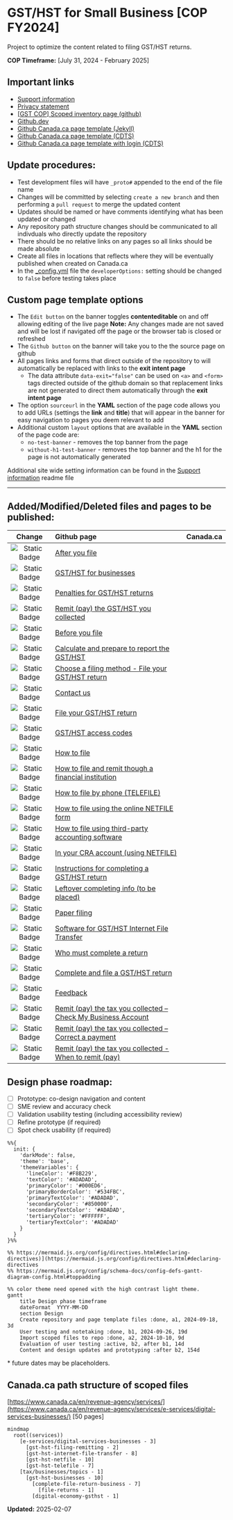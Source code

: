 # GST/HST for Small Business [COP FY2024]

Project to optimize the content related to filing GST/HST returns.

**COP Timeframe:** [July 31, 2024 - February 2025]

## Important links

- [Support information](https://github.com/cra-design/gst-hst-business/blob/main/docs/SUPPORT.md)
- [Privacy statement](https://github.com/cra-design/gst-hst-business/blob/main/docs/PRIVACY.md)
- [\[GST COP\] Scoped inventory page \(github\)](https://cra-design.github.io/gst-hst-business/index.html)
- [Github.dev](https://github.dev/cra-design/gst-hst-business/blob/main/)
- [Github Canada.ca page template \(Jekyll\)](https://github.com/cra-design/gst-hst-business/blob/main/templates/page_template_jekyll-en.html)
- [Github Canada.ca page template \(CDTS\)](https://github.com/cra-design/gst-hst-business/blob/main/templates/page_template-e.html)
- [Github Canada.ca page template with login \(CDTS\)](https://github.com/cra-design/gst-hst-business/blob/main/templates/page_template_login-e.html)

## Update procedures:

- Test development files will have `_proto#` appended to the end of the file name
- Changes will be committed by selecting `create a new branch` and then performing a `pull request` to merge the updated content
- Updates should be named or have comments identifying what has been updated or changed
- Any repository path structure changes should be communicated to all indivduals who directly update the repository
- There should be no relative links on any pages so all links should be made absolute
- Create all files in locations that reflects where they will be eventually published when created on Canada.ca
- In the [_config.yml](https://github.com/cra-design/gst-hst-business/blob/main/_config.yml) file the `developerOptions:` setting should be changed to `false` before testing takes place

## Custom page template options

- The `Edit button` on the banner toggles **contenteditable** on and off allowing editing of the live page **Note:** Any changes made are not saved and will be lost if navigated off the page or the browser tab is closed or refreshed
- The `Github button` on the banner will take you to the the source page on github  
- All pages links and forms that direct outside of the repository to will automatically be replaced with links to the **exit intent page**
  - The data attribute `data-exit="false"` can be used on `<a>` and `<form>` tags directed outside of the github domain so that replacement links are not generated to direct them automatically through the **exit intent page**
- The option `sourceurl` in the **YAML** section of the page code allows you to add URLs (settings the **link** and **title**) that will appear in the banner for easy navigation to pages you deem relevant to add
- Additional custom `layout` options that are available in the **YAML** section of the page code are:
  - `no-test-banner` - removes the top banner from the page
  - `without-h1-test-banner` - removes the top banner and the h1 for the page is not automatically generated

Additional site wide setting information can be found in the [Support information](https://github.com/cra-design/gst-hst-business/blob/main/docs/SUPPORT.md) readme file

---

## Added/Modified/Deleted files and pages to be published:
|Change|Github page|Canada.ca|
|:-:|:-|:-|
|![Static Badge](https://img.shields.io/badge/Modified-blue)|[After you file](https://github.com/cra-design/gst-hst-business/blob/main/en/topics/gst-hst-businesses/file-return/after-file_proto1.html)||
|![Static Badge](https://img.shields.io/badge/Modified-blue)|[GST/HST for businesses](https://github.com/cra-design/gst-hst-business/blob/main/en/topics/gst-hst-businesses_proto1.html)||
|![Static Badge](https://img.shields.io/badge/Modified-blue)|[Penalties for GST/HST returns](https://github.com/cra-design/gst-hst-business/blob/main/en/topics/gst-hst-businesses/file-return/penalties-interest_proto1.html)||
|![Static Badge](https://img.shields.io/badge/Modified-blue)|[Remit (pay) the GST/HST you collected](https://github.com/cra-design/gst-hst-business/blob/main/en/topics/gst-hst-businesses/pay-when_proto1.html)||
|![Static Badge](https://img.shields.io/badge/Added-seagreen)|[Before you file](https://github.com/cra-design/gst-hst-business/blob/main/en/topics/gst-hst-businesses/file-return/before-file_proto2.html)||
|![Static Badge](https://img.shields.io/badge/Added-seagreen)|[Calculate and prepare to report the GST/HST](https://github.com/cra-design/gst-hst-business/blob/main/en/topics/gst-hst-businesses/prepare-your-return_topic_proto1.html)||
|![Static Badge](https://img.shields.io/badge/Added-seagreen)|[Choose a filing method - File your GST/HST return](https://github.com/cra-design/gst-hst-business/blob/main/en/topics/gst-hst-businesses/file-return/choose-your-filing-method_proto4.html)||
|![Static Badge](https://img.shields.io/badge/Added-seagreen)|[Contact us](https://github.com/cra-design/gst-hst-business/blob/main/en/topics/gst-hst-businesses/file-return/contact-filing_proto1.html)||
|![Static Badge](https://img.shields.io/badge/Added-seagreen)|[File your GST/HST return](https://github.com/cra-design/gst-hst-business/blob/main/en/topics/gst-hst-businesses/file-return-business_subway_proto1.html)||
|![Static Badge](https://img.shields.io/badge/Added-seagreen)|[GST/HST access codes](https://github.com/cra-design/gst-hst-business/blob/main/en/topics/gst-hst-businesses/file-return/how-file/gst-hst-access-codes_proto1.html)||
|![Static Badge](https://img.shields.io/badge/Added-seagreen)|[How to file](https://github.com/cra-design/gst-hst-business/blob/main/en/topics/gst-hst-businesses/file-return/how-file.html)||
|![Static Badge](https://img.shields.io/badge/Added-seagreen)|[How to file and remit though a financial institution](https://github.com/cra-design/gst-hst-business/blob/main/en/topics/gst-hst-businesses/file-return/how-file/gst-hst-edi-onepager_proto1.html)||
|![Static Badge](https://img.shields.io/badge/Added-seagreen)|[How to file by phone \(TELEFILE\)](https://github.com/cra-design/gst-hst-business/blob/main/en/topics/gst-hst-businesses/file-return/how-file/gst-hst-telefile-onepager_proto1.html)||
|![Static Badge](https://img.shields.io/badge/Added-seagreen)|[How to file using the online NETFILE form](https://github.com/cra-design/gst-hst-business/blob/main/en/topics/gst-hst-businesses/file-return/how-file/gst-hst-netfile-onepager_proto1.html)||
|![Static Badge](https://img.shields.io/badge/Added-seagreen)|[How to file using third-party accounting software](https://github.com/cra-design/gst-hst-business/blob/main/en/topics/gst-hst-businesses/file-return/how-file/gst-hst-ift-onepager_proto1.html)||
|![Static Badge](https://img.shields.io/badge/Added-seagreen)|[In your CRA account (using NETFILE)](https://github.com/cra-design/gst-hst-business/blob/main/en/topics/gst-hst-businesses/file-return/how-file/gst-hst-cra-account-onepager_proto1.html)||
|![Static Badge](https://img.shields.io/badge/Added-seagreen)|[Instructions for completing a GST/HST return](https://github.com/cra-design/gst-hst-business/blob/main/en/topics/gst-hst-businesses/prepare-your-return_topic_proto1/return-instructions_proto1.html)||
|![Static Badge](https://img.shields.io/badge/Added-seagreen)|[Leftover completing info (to be placed)](https://github.com/cra-design/gst-hst-business/blob/main/en/topics/gst-hst-businesses/file-return/leftover-completing-info_proto1.html)||
|![Static Badge](https://img.shields.io/badge/Added-seagreen)|[Paper filing](https://github.com/cra-design/gst-hst-business/blob/main/en/topics/gst-hst-businesses/file-return/how-file/gst-hst-paper-filing-onepager_proto1.html)||
|![Static Badge](https://img.shields.io/badge/Added-seagreen)|[Software for GST/HST Internet File Transfer](https://github.com/cra-design/gst-hst-business/blob/main/en/topics/gst-hst-businesses/file-return/how-file/gst-hst-ift-software_proto1.html)||
|![Static Badge](https://img.shields.io/badge/Added-seagreen)|[Who must complete a return](https://github.com/cra-design/gst-hst-business/blob/main/en/topics/gst-hst-businesses/prepare-your-return_topic_proto1/who-must-file_proto1.html)||
|![Static Badge](https://img.shields.io/badge/Delete-red)|[Complete and file a GST/HST return](https://www.canada.ca/en/revenue-agency/services/tax/businesses/topics/gst-hst-businesses/complete-file-return-business.html)||
|![Static Badge](https://img.shields.io/badge/Delete-red)|[Feedback](https://www.canada.ca/en/revenue-agency/services/e-services/digital-services-businesses/gst-hst-netfile/gst-hst-netfile-feedback.html)||
|![Static Badge](https://img.shields.io/badge/Delete-red)|[Remit (pay) the tax you collected – Check My Business Account](https://www.canada.ca/en/revenue-agency/services/tax/businesses/topics/gst-hst-businesses/pay-check-balance.html)||
|![Static Badge](https://img.shields.io/badge/Delete-red)|[Remit (pay) the tax you collected – Correct a payment](https://www.canada.ca/en/revenue-agency/services/tax/businesses/topics/gst-hst-businesses/pay-correct-payment.html)||
|![Static Badge](https://img.shields.io/badge/Delete-red)|[Remit (pay) the tax you collected - When to remit (pay)](https://www.canada.ca/en/revenue-agency/services/tax/businesses/topics/gst-hst-businesses/pay-when.html)||
## Design phase roadmap:

- [ ] Prototype: co-design navigation and content
- [ ] SME review and accuracy check
- [ ] Validation usability testing (including accessibility review)
- [ ] Refine prototype (if required)
- [ ] Spot check usability (if required)

```mermaid
%%{
  init: {
    'darkMode': false, 
    'theme': 'base',
    'themeVariables': {
      'lineColor': '#F8B229', 
      'textColor': '#ADADAD', 
      'primaryColor': '#000ED6', 
      'primaryBorderColor': '#534FBC', 
      'primaryTextColor': '#ADADAD', 
      'secondaryColor': '#850000',
      'secondaryTextColor': '#ADADAD', 
      'tertiaryColor': '#FFFFFF',  
      'tertiaryTextColor': '#ADADAD'
    }
  }
}%%

%% https://mermaid.js.org/config/directives.html#declaring-directives)](https://mermaid.js.org/config/directives.html#declaring-directives
%% https://mermaid.js.org/config/schema-docs/config-defs-gantt-diagram-config.html#toppadding

%% color theme need opened with the high contrast light theme.
gantt
    title Design phase timeframe
    dateFormat  YYYY-MM-DD
    section Design
    Create repository and page template files :done, a1, 2024-09-18, 3d
    User testing and notetaking :done, b1, 2024-09-26, 19d
    Import scoped files to repo :done, a2, 2024-10-10, 9d
    Evaluation of user testing :active, b2, after b1, 14d
    Content and design updates and prototyping :after b2, 154d

```

\* future dates may be placeholders.

## Canada.ca path structure of scoped files

[https://www.canada.ca/en/revenue-agency/services/](https://www.canada.ca/en/revenue-agency/services/e-services/digital-services-businesses/) \[50 pages\]

```mermaid
mindmap
  root((services))
    [e-services/digital-services-businesses - 3]
      [gst-hst-filing-remitting - 2]
      [gst-hst-internet-file-transfer - 8]
      [gst-hst-netfile - 10]
      [gst-hst-telefile - 7]
    [tax/businesses/topics - 1]
      [gst-hst-businesses - 10]
        [complete-file-return-business - 7]
          [file-returns - 1]
        [digital-economy-gsthst - 1]
```

**Updated:**  2025-02-07
